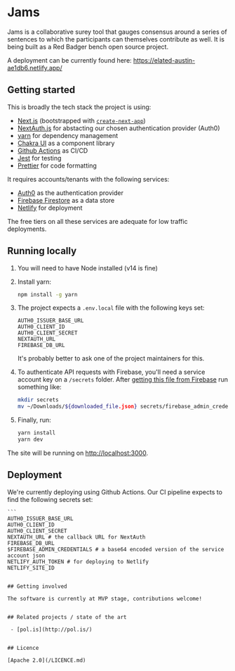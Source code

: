 Jams
========

Jams is a collaborative surey tool that gauges consensus around a series of sentences to which the participants can themselves contribute as well.
It is being built as a Red Badger bench open source project.

A deployment can be currently found here: https://elated-austin-ae1db6.netlify.app/


## Getting started

This is broadly the tech stack the project is using:

 - [Next.js](https://nextjs.org/) (bootstrapped with [`create-next-app`](https://github.com/vercel/next.js/tree/canary/packages/create-next-app))
 - [NextAuth.js](https://next-auth.js.org/) for abstacting our chosen authentication provider (Auth0)
 - [yarn](https://yarnpkg.com/) for dependency management
 - [Chakra UI](https://chakra-ui.com/) as a component library
 - [Github Actions](https://github.com/redbadger/jams/actions) as CI/CD
 - [Jest](https://jestjs.io/) for testing
 - [Prettier](https://prettier.io/) for code formatting


It requires accounts/tenants with the following services:

 - [Auth0](https://auth0.com/) as the authentication provider
 - [Firebase Firestore](https://firebase.com/) as a data store
 - [Netlify](https://netlify.com/) for deployment

The free tiers on all these services are adequate for low traffic deployments.


## Running locally

1. You will need to have Node installed (v14 is fine)

1. Install yarn:
    ```bash
    npm install -g yarn
    ```

1. The project expects a `.env.local` file with the following keys set:

    ```
    AUTH0_ISSUER_BASE_URL
    AUTH0_CLIENT_ID
    AUTH0_CLIENT_SECRET
    NEXTAUTH_URL
    FIREBASE_DB_URL
    ```

    It's probably better to ask one of the project maintainers for this.

1. To authenticate API requests with Firebase, you'll need a service account key on a `/secrets` folder. After [getting this file from Firebase](https://console.firebase.google.com/project/jams-dev/settings/serviceaccounts/adminsdk) run something like:

    ```bash
    mkdir secrets
    mv ~/Downloads/${downloaded_file.json} secrets/firebase_admin_credentials.json
    ```

1. Finally, run:

    ```bash
    yarn install
    yarn dev
    ```

The site will be running on [http://localhost:3000](http://localhost:3000).

## Deployment

We're currently deploying using Github Actions. Our CI pipeline expects to find the following secrets set:

    ```
    AUTH0_ISSUER_BASE_URL
    AUTH0_CLIENT_ID
    AUTH0_CLIENT_SECRET
    NEXTAUTH_URL # the callback URL for NextAuth
    FIREBASE_DB_URL
    $FIREBASE_ADMIN_CREDENTIALS # a base64 encoded version of the service account json
    NETLIFY_AUTH_TOKEN # for deploying to Netlify
    NETLIFY_SITE_ID
```

## Getting involved

The software is currently at MVP stage, contributions welcome!


## Related projects / state of the art

 - [pol.is](http://pol.is/)


## Licence

[Apache 2.0](/LICENCE.md)
